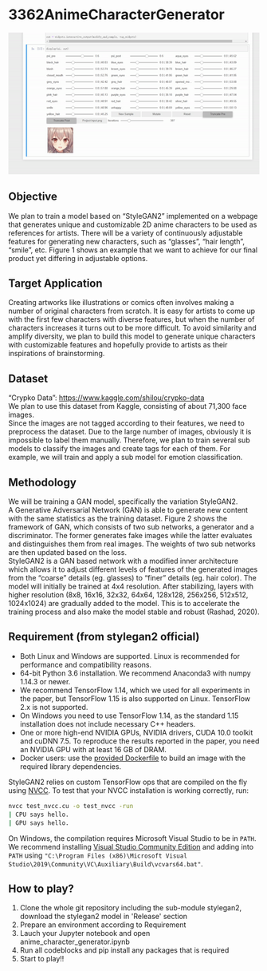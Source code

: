 # 3362AnimeCharacterGenerator

![Preview](https://github.com/y1huac00/3362AnimeCharacterGenerator/blob/main/preview.gif)

## Objective
We plan to train a model based on “StyleGAN2” implemented on a webpage that generates unique and customizable 2D anime characters to be used as references for artists. There will be a variety of continuously adjustable features for generating new characters, such as “glasses”, “hair length”, “smile”, etc. Figure 1 shows an example that we want to achieve for our final product yet differing in adjustable options.

## Target Application
Creating artworks like illustrations or comics often involves making a number of original characters from scratch. It is easy for artists to come up with the first few characters with diverse features, but when the number of characters increases it turns out to be more difficult. To avoid similarity and amplify diversity, we plan to build this model to generate unique characters with customizable features and hopefully provide to artists as their inspirations of brainstorming.

## Dataset
“Crypko Data”: https://www.kaggle.com/shilou/crypko-data  
We plan to use this dataset from Kaggle, consisting of about 71,300 face images.   
Since the images are not tagged according to their features, we need to preprocess the dataset. Due to the large number of images, obviously it is impossible to label them manually. Therefore, we plan to train several sub models to classify the images and create tags for each of them. For example, we will train and apply a sub model for emotion classification.

## Methodology
We will be training a GAN model, specifically the variation StyleGAN2.  
A Generative Adversarial Network (GAN) is able to generate new content with the same statistics as the training dataset. Figure 2 shows the framework of GAN, which consists of two sub networks, a generator and a discriminator. The former generates fake images while the latter evaluates and distinguishes them from real images. The weights of two sub networks are then updated based on the loss.  
StyleGAN2 is a GAN based network with a modified inner architecture which allows it to adjust different levels of features of the generated images from the “coarse” details (eg. glasses) to “finer” details (eg. hair color). The model will initially be trained at 4x4 resolution. After stabilizing, layers with higher resolution (8x8, 16x16, 32x32, 64x64, 128x128, 256x256, 512x512, 1024x1024) are gradually added to the model. This is to accelerate the training process and also make the model stable and robust (Rashad, 2020).

## Requirement (from stylegan2 official)
* Both Linux and Windows are supported. Linux is recommended for performance and compatibility reasons.
* 64-bit Python 3.6 installation. We recommend Anaconda3 with numpy 1.14.3 or newer.
* We recommend TensorFlow 1.14, which we used for all experiments in the paper, but TensorFlow 1.15 is also supported on Linux. TensorFlow 2.x is not supported.
* On Windows you need to use TensorFlow 1.14, as the standard 1.15 installation does not include necessary C++ headers.
* One or more high-end NVIDIA GPUs, NVIDIA drivers, CUDA 10.0 toolkit and cuDNN 7.5. To reproduce the results reported in the paper, you need an NVIDIA GPU with at least 16 GB of DRAM.
* Docker users: use the [provided Dockerfile](./Dockerfile) to build an image with the required library dependencies.

StyleGAN2 relies on custom TensorFlow ops that are compiled on the fly using [NVCC](https://docs.nvidia.com/cuda/cuda-compiler-driver-nvcc/index.html). To test that your NVCC installation is working correctly, run:

```.bash
nvcc test_nvcc.cu -o test_nvcc -run
| CPU says hello.
| GPU says hello.
```

On Windows, the compilation requires Microsoft Visual Studio to be in `PATH`. We recommend installing [Visual Studio Community Edition](https://visualstudio.microsoft.com/vs/) and adding into `PATH` using `"C:\Program Files (x86)\Microsoft Visual Studio\2019\Community\VC\Auxiliary\Build\vcvars64.bat"`.


## How to play?
1. Clone the whole git repository including the sub-module stylegan2, download the stylegan2 model in 'Release' section
2. Prepare an environment according to Requirement
3. Lauch your Jupyter notebook and open anime_character_generator.ipynb
4. Run all codeblocks and pip install any packages that is required
5. Start to play!!

